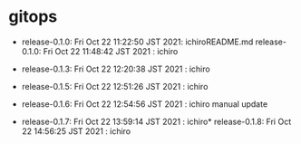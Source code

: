 # gitops
* release-0.1.0: Fri Oct 22 11:22:50 JST 2021: ichiroREADME.md release-0.1.0: Fri Oct 22 11:48:42 JST 2021 : ichiro

* release-0.1.3: Fri Oct 22 12:20:38 JST 2021 : ichiro
* release-0.1.5: Fri Oct 22 12:51:26 JST 2021 : ichiro
* release-0.1.6: Fri Oct 22 12:54:56 JST 2021 : ichiro
manual update
* release-0.1.7: Fri Oct 22 13:59:14 JST 2021 : ichiro* release-0.1.8: Fri Oct 22 14:56:25 JST 2021 : ichiro

